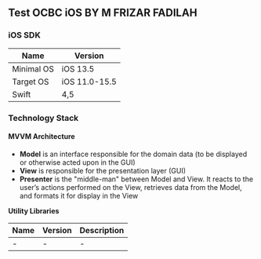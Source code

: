## Test OCBC iOS BY M FRIZAR FADILAH 
   
### iOS SDK 

| Name | Version | 
| ------------- | ------------- | 
| Minimal OS | iOS 13.5 | 
| Target OS | iOS 11.0-15.5 | 
| Swift | 4,5 | 

### Technology Stack  
  
#### MVVM Architecture  

- **Model** is an interface responsible for the domain data (to be displayed or otherwise acted upon in the GUI)  
- **View** is responsible for the presentation layer (GUI)  
- **Presenter** is the "middle-man" between Model and View. It reacts to the user’s actions performed on the View, retrieves data from the Model, and formats it for display in the View  
   
  
**Utility Libraries**  

| Name  | Version | Description |  
| ------------- | ------------- | ------------- |  
| - | - | - | 

